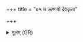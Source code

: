 +++
title = "०५ य ऋष्णवो देवकृता"

+++
<details><summary>मूलम् (GR)</summary>

य ऋष्णवो देवकृता  
य उचो बभृते न्याः ।  
सर्वांस् तान् विश्वभेषजो  
अरसान् जङ्गिडस् करत् ॥
</details>